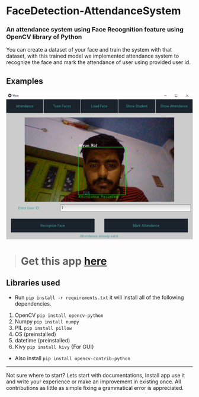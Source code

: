 # FaceDetection-AttendanceSystem


### An attendance system using Face Recognition feature using OpenCV library of Python

You can create a dataset of your face and train the system with that dataset, with this trained model we implemented attendance system to recognize the face and mark the attendance of user using provided user id.


<h2>Examples</h2>

![GUI ATTENDANCE SYSTEM](examples/example_gui.jpg?raw=true)
<!--![GUI DATASET SYSTEM](examples/example_gui_2.jpg?raw=true)-->

> # Get this app [here](https://github.com/aryaraj132/FaceDetection-AttendanceSystem/blob/main/setup.exe?raw=true)

## Libraries used

- Run `pip install -r requirements.txt` it will install all of the following dependencies.

1. OpenCV `pip install opencv-python`
2. Numpy `pip install numpy`
3. PIL `pip install pillow`
4. OS (preinstalled)
5. datetime (preinstalled)
6. Kivy `pip install kivy` {For GUI}
- Also install `pip install opencv-contrib-python`

<hr />

Not sure where to start? Lets start with documentations, Install app use it and write your experience or make an improvement in existing once. All contributions as little as simple fixing a grammatical error is appreciated.

